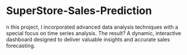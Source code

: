 # SuperStore-Sales-Prediction
n this project, I incorporated advanced data analysis techniques with a special focus on time series analysis. The result? A dynamic, interactive dashboard designed to deliver valuable insights and accurate sales forecasting. 
